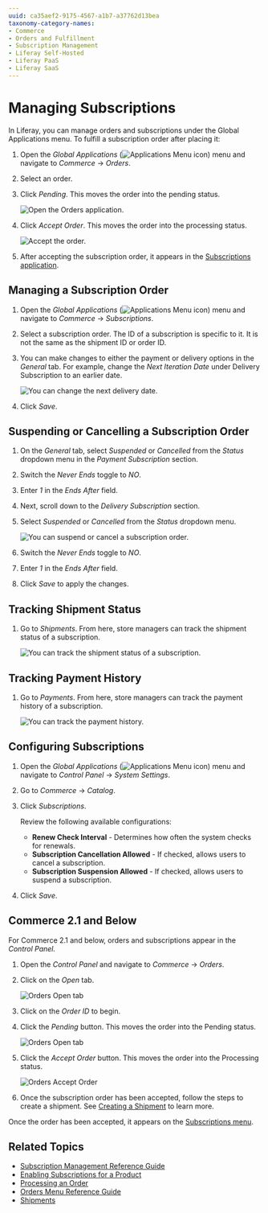 ```yaml
---
uuid: ca35aef2-9175-4567-a1b7-a37762d13bea
taxonomy-category-names:
- Commerce
- Orders and Fulfillment
- Subscription Management
- Liferay Self-Hosted
- Liferay PaaS
- Liferay SaaS
---
```

# Managing Subscriptions

In Liferay, you can manage orders and subscriptions under the Global Applications menu. To fulfill a subscription order after placing it:

1. Open the _Global Applications_ (![Applications Menu icon](../../images/icon-applications-menu.png)) menu and navigate to _Commerce_ &rarr; _Orders_.

1. Select an order.

1. Click _Pending_. This moves the order into the pending status.

    ![Open the Orders application.](./managing-subscriptions/images/07.png)

1. Click _Accept Order_. This moves the order into the processing status.

    ![Accept the order.](./managing-subscriptions/images/02.png)

1. After accepting the subscription order, it appears in the [Subscriptions application](./subscription-administration-reference-guide.md).

## Managing a Subscription Order

1. Open the _Global Applications_ (![Applications Menu icon](../../images/icon-applications-menu.png)) menu and navigate to _Commerce_ &rarr; _Subscriptions_.

1. Select a subscription order. The ID of a subscription is specific to it. It is not the same as the shipment ID or order ID.

1. You can make changes to either the payment or delivery options in the _General_ tab. For example, change the _Next Iteration Date_ under Delivery Subscription to an earlier date.

    ![You can change the next delivery date.](./managing-subscriptions/images/04.png)

1. Click _Save_.

## Suspending or Cancelling a Subscription Order

1. On the _General_ tab, select _Suspended_ or _Cancelled_ from the _Status_ dropdown menu in the _Payment Subscription_ section.

1. Switch the _Never Ends_ toggle to _NO_.

1. Enter _1_ in the _Ends After_ field.

1. Next, scroll down to the _Delivery Subscription_ section.

1. Select _Suspended_ or _Cancelled_ from the _Status_ dropdown menu.

    ![You can suspend or cancel a subscription order.](./managing-subscriptions/images/08.png)

1. Switch the _Never Ends_ toggle to _NO_.

1. Enter _1_ in the _Ends After_ field.

1. Click _Save_ to apply the changes.

## Tracking Shipment Status

1. Go to _Shipments_. From here, store managers can track the shipment status of a subscription.

    ![You can track the shipment status of a subscription.](managing-subscriptions/images/05.png)

## Tracking Payment History

1. Go to _Payments_. From here, store managers can track the payment history of a subscription.

    ![You can track the payment history.](managing-subscriptions/images/06.png)

## Configuring Subscriptions

1. Open the _Global Applications_ (![Applications Menu icon](../../images/icon-applications-menu.png)) menu and navigate to _Control Panel_ &rarr; _System Settings_.

1. Go to _Commerce_ &rarr; _Catalog_.

1. Click _Subscriptions_.

    Review the following available configurations:

      * **Renew Check Interval** - Determines how often the system checks for renewals.
      * **Subscription Cancellation Allowed** - If checked, allows users to cancel a subscription.
      * **Subscription Suspension Allowed** - If checked, allows users to suspend a subscription.

1. Click _Save_.

## Commerce 2.1 and Below

For Commerce 2.1 and below, orders and subscriptions appear in the _Control Panel._

1. Open the _Control Panel_ and navigate to _Commerce_ &rarr; _Orders_.

1. Click on the _Open_ tab.

    ![Orders Open tab](./managing-subscriptions/images/01.png)

1. Click on the _Order ID_ to begin.

1. Click the _Pending_ button. This moves the order into the Pending status.

    ![Orders Open tab](./managing-subscriptions/images/07.png)

1. Click the _Accept Order_ button. This moves the order into the Processing status.

    ![Orders Accept Order](./managing-subscriptions/images/02.png)

1. Once the subscription order has been accepted, follow the steps to create a shipment. See [Creating a Shipment](../shipments/creating-a-shipment.md) to learn more.

Once the order has been accepted, it appears on the [Subscriptions menu](./subscription-administration-reference-guide.md).

## Related Topics

* [Subscription Management Reference Guide](./subscription-administration-reference-guide.md)
* [Enabling Subscriptions for a Product](../../product-management/creating-and-managing-products/products/enabling-subscriptions-for-a-product.md)
* [Processing an Order](../orders/processing-an-order.md)
* [Orders Menu Reference Guide](../orders/orders-menu-reference-guide.md)
* [Shipments](../shipments.md)
